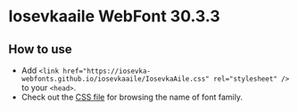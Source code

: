 # Iosevkaaile WebFont 30.3.3

## How to use

- Add `<link href="https://iosevka-webfonts.github.io/iosevkaaile/IosevkaAile.css" rel="stylesheet" />` to your `<head>`.
- Check out the [CSS file](./IosevkaAile.css) for browsing the name of font family.
